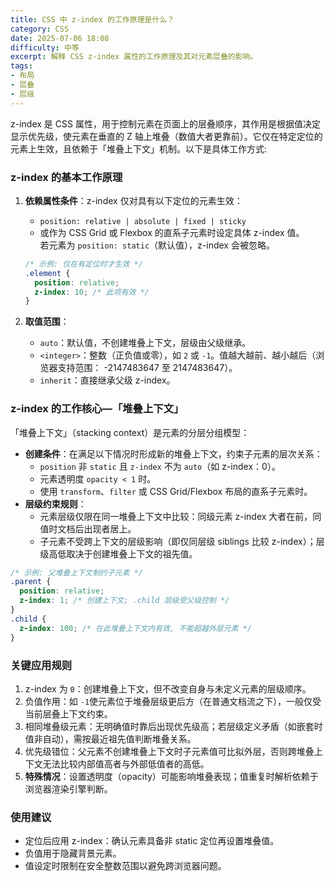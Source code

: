 ```yaml
---
title: CSS 中 z-index 的工作原理是什么？
category: CSS
date: 2025-07-06 18:08
difficulty: 中等
excerpt: 解释 CSS z-index 属性的工作原理及其对元素层叠的影响。
tags:
- 布局
- 层叠
- 层级
---
```

z-index 是 CSS 属性，用于控制元素在页面上的层叠顺序，其作用是根据值决定显示优先级，使元素在垂直的 Z 轴上堆叠（数值大者更靠前）。它仅在特定定位的元素上生效，且依赖于「堆叠上下文」机制。以下是具体工作方式:  

### z-index 的基本工作原理  
1. **依赖属性条件**：z-index 仅对具有以下定位的元素生效：  
   - `position: relative | absolute | fixed | sticky`  
   - 或作为 CSS Grid 或 Flexbox 的直系子元素时设定具体 z-index 值。  
   若元素为 `position: static`（默认值），z-index 会被忽略。  
   ```css
   /* 示例: 仅在有定位时才生效 */
   .element {
     position: relative;
     z-index: 10; /* 此项有效 */
   }
   ```

2. **取值范围**：  
   - `auto`：默认值，不创建堆叠上下文，层级由父级继承。  
   - `<integer>`：整数（正负值或零），如 `2` 或 `-1`。值越大越前、越小越后（浏览器支持范围： -2147483647 至 2147483647）。  
   - `inherit`：直接继承父级 z-index。  

### z-index 的工作核心—「堆叠上下文」  
「堆叠上下文」（stacking context）是元素的分层分组模型：  
- **创建条件**：在满足以下情况时形成新的堆叠上下文，约束子元素的层次关系：  
  - `position` 非 `static` 且 `z-index` 不为 `auto`（如 z-index：0）。  
  - 元素透明度 `opacity < 1` 时。  
  - 使用 `transform`、`filter` 或 CSS Grid/Flexbox 布局的直系子元素时。  
- **层级约束规则**：  
  - 元素层级仅限在同一堆叠上下文中比较：同级元素 z-index 大者在前，同值时文档后出现者居上。  
  - 子元素不受跨上下文的层级影响（即仅同层级 siblings 比较 z-index）；层级高低取决于创建堆叠上下文的祖先值。  
```css
/* 示例: 父堆叠上下文制约子元素 */
.parent {
  position: relative;
  z-index: 1; /* 创建上下文; .child 层级受父级控制 */
}
.child {
  z-index: 100; /* 在此堆叠上下文内有效, 不能超越外层元素 */
}
```

### 关键应用规则  
1. z-index 为 `0`：创建堆叠上下文，但不改变自身与未定义元素的层级顺序。  
2. 负值作用：如 `-1`使元素位于堆叠层级更后方（在普通文档流之下），一般仅受当前层叠上下文约束。  
3. 相同堆叠级元素：无明确值时靠后出现优先级高；若层级定义矛盾（如嵌套时值非自动），需按最近祖先值判断堆叠关系。  
4. 优先级错位：父元素不创建堆叠上下文时子元素值可比拟外层，否则跨堆叠上下文无法比较内部值高者与外部低值者的高低。  
5. **特殊情况**：设置透明度（opacity）可能影响堆叠表现；值重复时解析依赖于浏览器渲染引擎判断。  

### 使用建议  
- 定位后应用 z-index：确认元素具备非 static 定位再设置堆叠值。  
- 负值用于隐藏背景元素。  
- 值设定时限制在安全整数范围以避免跨浏览器问题。  
